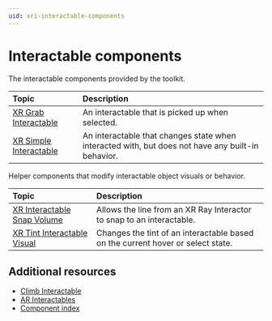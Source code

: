 ```yaml
---
uid: xri-interactable-components
---
```


# Interactable components

The interactable components provided by the toolkit. 

| **Topic**             | **Description**         |
| :-------------------- | :----------------------- |
| [XR Grab Interactable](xr-grab-interactable.md)               | An interactable that is picked up when selected.|
| [XR Simple Interactable](xr-simple-interactable.md)           | An interactable that changes state when interacted with, but does not have any built-in behavior. |

Helper components that modify interactable object visuals or behavior.

| **Topic**             | **Description**         |
| :-------------------- | :----------------------- |
| [XR Interactable Snap Volume](xr-interactable-snap-volume.md) | Allows the line from an XR Ray Interactor to snap to an interactable.|
| [XR Tint Interactable Visual](xr-tint-interactable-visual.md) | Changes the tint of an interactable based on the current hover or select state. |

## Additional resources

* [Climb Interactable](climb-interactable.md) 
* [AR Interactables](ar-interactable-components.md)
* [Component index](components.md)
